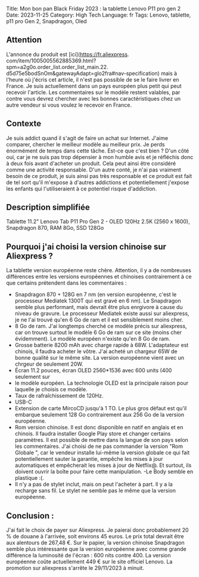 Title: Mon bon pan Black Friday 2023 : la tablette Lenovo P11 pro gen 2
Date: 2023-11-25
Category: High Tech
Language: fr
Tags: Lenovo, tablette, p11 pro Gen 2, Snapdragon, Oled

## Attention
L'annonce du produit est [ici](https://fr.aliexpress.
com/item/1005005562885369.html?spm=a2g0o.order_list.order_list_main.22.
d5d75e5bodSnOm&gatewayAdapt=glo2fra#nav-specification) mais à l'heure où 
j'écris cet article, il n'est pas possible de se le faire livrer en France. 
Je suis actuellement dans un pays européen plus petit qui peut recevoir 
l'article. Les commentaires sur le modèle restent valables, par contre vous 
devrez chercher avec les bonnes caractéristiques chez un autre vendeur si 
vous voulez le recevoir en France.


## Contexte
Je suis addict quand il s'agit de faire un achat sur Internet. J'aime 
comparer, chercher le meilleur modèle au meilleur prix. Je perds énormément 
de temps dans cette tâche. Est-ce que c'est bien ? D'un côté oui, car je ne 
suis pas trop dépensier à mon humble avis et je réfléchis donc à deux fois 
avant d'acheter un produit. Cela peut ainsi être considéré comme une 
activité responsable. D'un autre conté, je n'ai pas vraiment besoin de ce 
produit, je suis ainsi pas très responsable et ce produit est fait de tel 
sort qu'il m'expose à d'autres addictions et potentiellement j'expose les 
enfants qui l'utiliseraient à ce potentiel risque d'addiction.

## Description simplifiée
Tablette 11.2" Lenovo Tab P11 Pro Gen 2 - OLED 120Hz 2.5K (2560 x 1600), 
Snapdragon 870, RAM 8Go, SSD 128Go

## Pourquoi j'ai choisi la version chinoise sur Aliexpress ?
La tablette version européenne reste chère. Attention, il y a de nombreuses 
différences entre les versions européennes et chinoises contrairement à ce 
que certains prétendent dans les commentaires :
- Snapdragon 870 + 128G en 7 nm (en version européenne, c'est le processeur 
Mediatek 1300T qui est gravé en 6 nm). Le Snapdragon semble plus performant, 
mais devrait être plus enrgivore à cause du niveau de gravure. Le 
processeur Mediatek existe aussi sur aliexpress, je ne l'ai trouvé qu'en 6 
Go de ram et il est sensiblement moins cher.
- 8 Go de ram. J'ai longtemps cherché ce modèle précis sur aliexpress, car on 
trouve surtout le modèle 6 Go de ram sur ce site (moins cher évidemment). 
Le modèle européen n'existe qu'en 8 Go de ram.
- Grosse batterie 8200 mAh avec charge rapide à 68W. L'adaptateur est chinois,
il faudra acheter le vôtre. J'ai acheté un chargeur 65W de bonne qualité 
sur le même site. La version européenne vient avec un chrgeur de seulement 20W.
- Écran 11.2 pouces, écran OLED 2560*1536 avec 600 units (400 seulement sur 
- le modèle européen. La technologie OLED est la principale raison pour 
laquelle je choisis ce modèle.
- Taux de rafraîchissement de 120Hz.
- USB-C
- Extension de carte MircoCD jusqu'à 1 TO. Le plus gros défaut est qu'il 
  embarque seulement 128 Go contrairement aux 256 Go de la version européenne.
- Rom version chinoise. Il est donc disponible en natif en anglais et en 
  chinois. Il faudra installer Google Play store et changer certains 
  paramètres. Il est possible de mettre dans la langue de son pays selon 
  les commentaires. J'ai choisi de ne pas commander la version "Rom Globale 
  ", car le vendeur installe lui-même la version globale ce qui fait 
  potentiellement sauter la garantie, empêche les mises à jour automatiques 
  et empêcherait les mises à jour de Netflix@. Et surtout, ils doivent ouvrir la boîte pour faire cette manipulation.
-Le Body semble en plastique :(.
- Il n'y a pas de stylet inclut, mais on peut l'acheter à part. Il y a 
  la recharge sans fil. Le stylet ne semble pas le même que la version 
  européenne.

## Conclusion :
J'ai fait le choix de payer sur Aliexpress. Je paierai donc probablement 20 
% de douane à l'arrivée, soit environs 45 euros. Le prix total devrait être 
aux alentours de 267,48 €. Sur le papier, la version chinoise Snapdragon 
semble plus intéressante que la version européenne avec comme grande 
différence la luminosité de l'écran : 600 nits contre 400. La version 
européenne coûte actuellement 449 € sur le site officiel Lenovo. La 
promotion sur aliexpress s'arrête le 29/11/2023 à minuit.